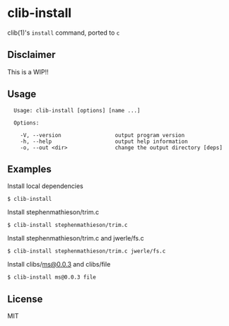 
# clib-install

  clib(1)'s `install` command, ported to `c`

## Disclaimer

  This is a WIP!!

## Usage

```
  Usage: clib-install [options] [name ...]

  Options:

    -V, --version                 output program version
    -h, --help                    output help information
    -o, --out <dir>               change the output directory [deps]
```

## Examples

  Install local dependencies

    $ clib-install

  Install stephenmathieson/trim.c
  
    $ clib-install stephenmathieson/trim.c

  Install stephenmathieson/trim.c and jwerle/fs.c
  
    $ clib-install stephenmathieson/trim.c jwerle/fs.c

  Install clibs/ms@0.0.3 and clibs/file

    $ clib-install ms@0.0.3 file

## License

  MIT